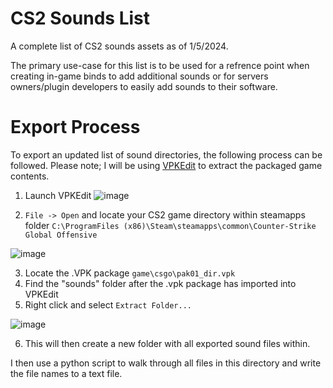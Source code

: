 # CS2 Sounds List

A complete list of CS2 sounds assets as of 1/5/2024.

The primary use-case for this list is to be used for a refrence point when creating in-game binds to add additional sounds or for servers owners/plugin developers to easily add sounds to their software.

# Export Process

To export an updated list of sound directories, the following process can be followed.
Please note; I will be using [VPKEdit](https://developer.valvesoftware.com/wiki/VPKEdit) to extract the packaged game contents.

1. Launch VPKEdit ![image](https://github.com/redBDGR/CS2SoundList/assets/26995443/f56ed96a-3d2b-481c-94be-1bfc2c8b0bf9)

2. `File -> Open` and locate your CS2 game directory within steamapps folder `C:\ProgramFiles (x86)\Steam\steamapps\common\Counter-Strike Global Offensive`

![image](https://github.com/redBDGR/CS2SoundList/assets/26995443/d8e9ec6b-d692-4c5a-b82b-09d9cae97e38)

3. Locate the .VPK package `game\csgo\pak01_dir.vpk`
4. Find the "sounds" folder after the .vpk package has imported into VPKEdit
5. Right click and select `Extract Folder...`

![image](https://github.com/redBDGR/CS2SoundList/assets/26995443/366bcef5-57ca-4b21-9e85-57ea74aa38c8)

6. This will then create a new folder with all exported sound files within.

I then use a python script to walk through all files in this directory and write the file names to a text file.
